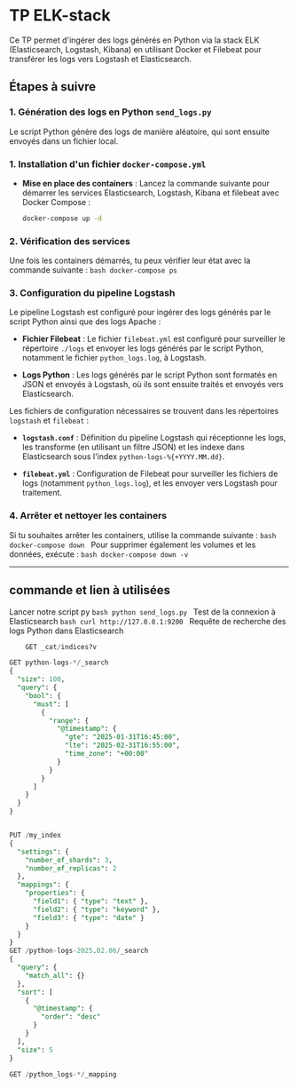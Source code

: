 # TP ELK-stack

Ce TP permet d'ingérer des logs générés en Python via la stack ELK (Elasticsearch, Logstash, Kibana) en utilisant Docker et Filebeat pour transférer les logs vers Logstash et Elasticsearch.

## Étapes à suivre

### 1. Génération des logs en Python `send_logs.py`

Le script Python génère des logs de manière aléatoire, qui sont ensuite envoyés dans un fichier local.


### 1. Installation d'un fichier `docker-compose.yml`

- **Mise en place des containers** : Lancez la commande suivante pour démarrer les services Elasticsearch, Logstash, Kibana et filebeat avec Docker Compose :
    ```bash
    docker-compose up -d 
    ```

### 2. Vérification des services

Une fois les containers démarrés, tu peux vérifier leur état avec la commande suivante :
    ```bash
    docker-compose ps
    ```

### 3. Configuration du pipeline Logstash

Le pipeline Logstash est configuré pour ingérer des logs générés par le script Python ainsi que des logs Apache :

- **Fichier Filebeat** : Le fichier `filebeat.yml` est configuré pour surveiller le répertoire `./logs` et envoyer les logs générés par le script Python, notamment le fichier `python_logs.log`, à Logstash.

- **Logs Python** : Les logs générés par le script Python sont formatés en JSON et envoyés à Logstash, où ils sont ensuite traités et envoyés vers Elasticsearch.

Les fichiers de configuration nécessaires se trouvent dans les répertoires `logstash` et `filebeat` :

- **`logstash.conf`** : Définition du pipeline Logstash qui réceptionne les logs, les transforme (en utilisant un filtre JSON) et les indexe dans Elasticsearch sous l'index `python-logs-%{+YYYY.MM.dd}`.
  
- **`filebeat.yml`** : Configuration de Filebeat pour surveiller les fichiers de logs (notamment `python_logs.log`), et les envoyer vers Logstash pour traitement.


### 4. Arrêter et nettoyer les containers

Si tu souhaites arrêter les containers, utilise la commande suivante :
    ```bash
    docker-compose down
    ```
Pour supprimer également les volumes et les données, exécute :
    ```bash
    docker-compose down -v
    ```

---

## commande et lien à utilisées
Lancer notre script py
    ```bash
        python send_logs.py
    ```
Test de la connexion à Elasticsearch
    ```bash
    curl http://127.0.0.1:9200
    ```
Requête de recherche des logs Python dans Elasticsearch
```sql
    GET _cat/indices?v

GET python-logs-*/_search
{
  "size": 100, 
  "query": {
    "bool": {
      "must": [
        {
          "range": {
            "@timestamp": {
              "gte": "2025-01-31T16:45:00",
              "lte": "2025-02-31T16:55:00",
              "time_zone": "+00:00"
            }
          }
        }
      ]
    }
  }
}


PUT /my_index
{
  "settings": {
    "number_of_shards": 3,
    "number_of_replicas": 2
  },
  "mappings": {
    "properties": {
      "field1": { "type": "text" },
      "field2": { "type": "keyword" },
      "field3": { "type": "date" }
    }
  }
}
GET /python-logs-2025.02.06/_search
{
  "query": {
    "match_all": {}
  },
  "sort": [
    {
      "@timestamp": {
        "order": "desc"
      }
    }
  ],
  "size": 5
}

GET /python_logs-*/_mapping
```
